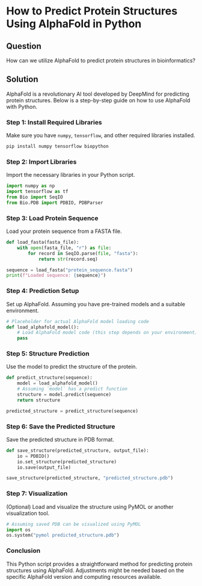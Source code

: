 # How to Predict Protein Structures Using AlphaFold in Python

## Question
How can we utilize AlphaFold to predict protein structures in bioinformatics?

## Solution

AlphaFold is a revolutionary AI tool developed by DeepMind for predicting protein structures. Below is a step-by-step guide on how to use AlphaFold with Python.

### Step 1: Install Required Libraries
Make sure you have `numpy`, `tensorflow`, and other required libraries installed.

```bash
pip install numpy tensorflow biopython
```

### Step 2: Import Libraries
Import the necessary libraries in your Python script.

```python
import numpy as np
import tensorflow as tf
from Bio import SeqIO
from Bio.PDB import PDBIO, PDBParser
```

### Step 3: Load Protein Sequence
Load your protein sequence from a FASTA file.

```python
def load_fasta(fasta_file):
    with open(fasta_file, "r") as file:
        for record in SeqIO.parse(file, "fasta"):
            return str(record.seq)

sequence = load_fasta("protein_sequence.fasta")
print(f"Loaded sequence: {sequence}")
```

### Step 4: Prediction Setup
Set up AlphaFold. Assuming you have pre-trained models and a suitable environment.

```python
# Placeholder for actual AlphaFold model loading code
def load_alphafold_model():
    # Load AlphaFold model code (this step depends on your environment)
    pass
```

### Step 5: Structure Prediction
Use the model to predict the structure of the protein.

```python
def predict_structure(sequence):
    model = load_alphafold_model()
    # Assuming `model` has a predict function
    structure = model.predict(sequence)
    return structure

predicted_structure = predict_structure(sequence)
```

### Step 6: Save the Predicted Structure
Save the predicted structure in PDB format.

```python
def save_structure(predicted_structure, output_file):
    io = PDBIO()
    io.set_structure(predicted_structure)
    io.save(output_file)

save_structure(predicted_structure, "predicted_structure.pdb")
```

### Step 7: Visualization
(Optional) Load and visualize the structure using PyMOL or another visualization tool.

```python
# Assuming saved PDB can be visualized using PyMOL
import os
os.system("pymol predicted_structure.pdb")
```

### Conclusion
This Python script provides a straightforward method for predicting protein structures using AlphaFold. Adjustments might be needed based on the specific AlphaFold version and computing resources available.